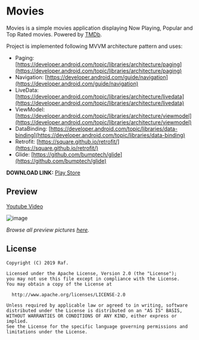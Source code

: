 # Movies

Movies is a simple movies application displaying Now Playing, Popular and Top Rated movies. Powered by [TMDb](https://www.themoviedb.org).

Project is implemented following MVVM architecture pattern and uses:

* Paging: [https://developer.android.com/topic/libraries/architecture/paging](https://developer.android.com/topic/libraries/architecture/paging)
* Navigation: [https://developer.android.com/guide/navigation](https://developer.android.com/guide/navigation)
* LiveData: [https://developer.android.com/topic/libraries/architecture/livedata](https://developer.android.com/topic/libraries/architecture/livedata)
* ViewModel: [https://developer.android.com/topic/libraries/architecture/viewmodel](https://developer.android.com/topic/libraries/architecture/viewmodel)
* DataBinding: [https://developer.android.com/topic/libraries/data-binding](https://developer.android.com/topic/libraries/data-binding)
* Retrofit: [https://square.github.io/retrofit/](https://square.github.io/retrofit/)
* Glide: [https://github.com/bumptech/glide](https://github.com/bumptech/glide)

**DOWNLOAD LINK:** [Play Store](https://play.google.com/store/apps/details?id=com.github.h01d.movies)

## Preview

[Youtube Video](https://www.youtube.com/watch?v=MBCIgI5cYEY)

![image](https://i.imgur.com/yiAkSl7.png)

_Browse all preview pictures [here](https://imgur.com/a/dJeB75t)._


## License

```
Copyright (C) 2019 Raf.

Licensed under the Apache License, Version 2.0 (the "License");
you may not use this file except in compliance with the License.
You may obtain a copy of the License at

  http://www.apache.org/licenses/LICENSE-2.0

Unless required by applicable law or agreed to in writing, software
distributed under the License is distributed on an "AS IS" BASIS,
WITHOUT WARRANTIES OR CONDITIONS OF ANY KIND, either express or implied.
See the License for the specific language governing permissions and
limitations under the License.
